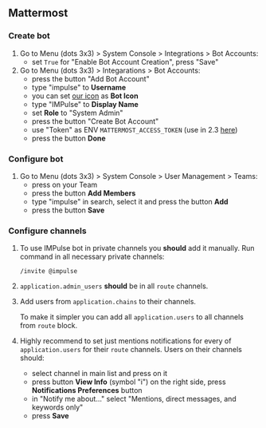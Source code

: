 ## Mattermost

### Create bot

1. Go to Menu (dots 3x3) > System Console > Integrations > Bot Accounts:
    - set `True` for "Enable Bot Account Creation", press "Save"
2. Go to Menu (dots 3x3) > Integarations > Bot Accounts:
    - press the button "Add Bot Account"
    - type "impulse" to **Username**
    - you can set [our icon](media/logo.png) as **Bot Icon**
    - type "IMPulse" to **Display Name**
    - set **Role** to "System Admin"
    - press the button "Create Bot Account"
    - use "Token" as ENV `MATTERMOST_ACCESS_TOKEN` (use in 2.3 [here](installation.md#23-impulse))
    - press the button **Done**

### Configure bot

1. Go to Menu (dots 3x3) > System Console > User Management > Teams:
    - press on your Team
    - press the button **Add Members**
    - type "impulse" in search, select it and press the button **Add**
    - press the button **Save**

### Configure channels

1. To use IMPulse bot in private channels you **should** add it manually. Run command in all necessary private channels:

    ```
    /invite @impulse 
    ```

2. `application.admin_users` **should** be in all `route` channels.
3. Add users from `application.chains` to their channels.

    To make it simpler you can add all `application.users` to all channels from `route` block.

4. Highly recommend to set just mentions notifications for every of `application.users` for their `route` channels. Users on their channels should:
    - select channel in main list and press on it
    - press button **View Info** (symbol "i") on the right side, press **Notifications Preferences** button
    - in "Notify me about..." select "Mentions, direct messages, and keywords only"
    - press **Save**

